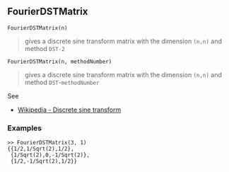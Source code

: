 ## FourierDSTMatrix

``` 
FourierDSTMatrix(n)
```

> gives a discrete sine transform matrix with the dimension `(n,n)` and method `DST-2`

``` 
FourierDSTMatrix(n, methodNumber)
```

> gives a discrete sine transform matrix with the dimension `(n,n)` and method `DST`-`methodNumber`

See
* [Wikipedia - Discrete sine transform](https://en.wikipedia.org/wiki/Discrete_sine_transform) 

### Examples

```
>> FourierDSTMatrix(3, 1)
{{1/2,1/Sqrt(2),1/2},
 {1/Sqrt(2),0,-1/Sqrt(2)},
 {1/2,-1/Sqrt(2),1/2}} 
```

